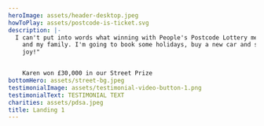 ```yaml
---
heroImage: assets/header-desktop.jpeg
howToPlay: assets/postcode-is-ticket.svg
description: |-
  I can't put into words what winning with People's Postcode Lottery means to me
    and my family. I'm going to book some holidays, buy a new car and spread the
    joy!"


    Karen won £30,000 in our Street Prize
bottomHero: assets/street-bg.jpeg
testimonialImage: assets/testimonial-video-button-1.png
testimonialText: TESTIMONIAL TEXT
charities: assets/pdsa.jpeg
title: Landing 1
---
```


